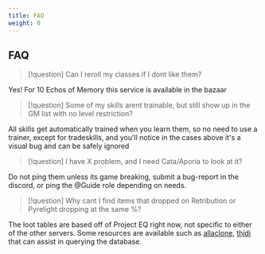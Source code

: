 ```yaml
---
title: FAQ
weight: 0
---
```


## FAQ

> [!question]
> Can I reroll my classes if I dont like them?

Yes! For 10 Echos of Memory this service is available in the bazaar

> [!question]
> Some of my skills arent trainable, but still show up in the GM list with no level restriction?

All skills get automatically trained when you learn them, so no need to use a trainer, except for tradeskills, and you'll notice in the cases above it's a visual bug and can be safely ignored


> [!question]
> I have X problem, and I need Cata/Aporia to look at it?

Do not ping them unless its game breaking, submit a bug-report in the discord, or ping the @Guide role depending on needs.


> [!question]
> Why cant I find items that dropped on Retribution or Pyrelight dropping at the same %?

The loot tables are based off of Project EQ right now, not specific to either of the other servers. Some resources are available such as [allaclone](<https://retributioneq.com/allaclone/>), [thjdi](<https://www.thjdi.cc/>) that can assist in querying the database.

